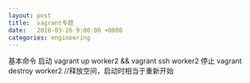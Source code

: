 ```yaml
---
layout: post
title:  vagrant专题
date:   2018-03-26 9:00:00 +0800
categories: engineering
---
```

基本命令 启动  vagrant up worker2 && vagrant ssh worker2
停止 vagrant destroy worker2 //释放空间，启动时相当于重新开始
